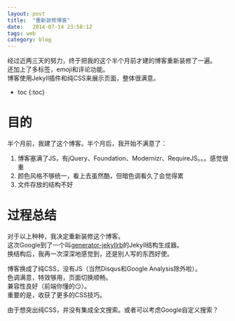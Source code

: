 ```yaml
---
layout: post
title:  "重新装修博客"
date:   2014-07-14 23:58:12
tags: web
category: blog
---
```


经过近两三天的努力，终于把我的这个半个月前才建的博客重新装修了一遍。   
还加上了多标签，emoji和评论功能。   
博客使用Jekyll插件和纯CSS来展示页面，整体很满意。

<!--more-->

* toc
{:toc}

# 目的
半个月前，我建了这个博客。半个月后，我开始不满意了：

1. 博客塞满了JS，有jQuery、Foundation、Modernizr、RequireJS。。。感觉很重
2. 颜色风格不够统一，看上去虽然酷，但暗色调看久了会觉得累
3. 文件存放的结构不好

# 过程总结
对于以上种种，我决定重新装修这个博客。   
这次Google到了一个叫[generator-jekyllrb](https://github.com/robwierzbowski/generator-jekyllrb)的Jekyll结构生成器。   
换结构后，我再一次深深地感觉到，还是别人写的东西好使。

博客换成了纯CSS，没有JS（当然Disqus和Google Analysis除外啦）。   
色调满意，特效够用，页面切换顺畅。   
兼容性良好（前端你懂的:smirk:）。   
重要的是，收获了更多的CSS技巧。

由于想突出纯CSS，并没有集成全文搜索。或者可以考虑Google自定义搜索？   
